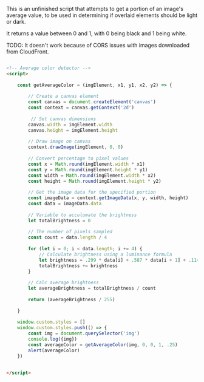 This is an unfinished script that attempts to get a portion of an image's average value, to be used in determining if overlaid elements should be light or dark.

It returns a value between 0 and 1, with 0 being black and 1 being white.

TODO: It doesn't work because of CORS issues with images downloaded from CloudFront.

```html

<!-- Average color detector -->
<script>
	
	const getAverageColor = (imgElement, x1, y1, x2, y2) => {
		
		// Create a canvas element
		const canvas = document.createElement('canvas')
		const context = canvas.getContext('2d')
		
		 // Set canvas dimensions
		canvas.width = imgElement.width
		canvas.height = imgElement.height
		
		// Draw image on canvas
		context.drawImage(imgElement, 0, 0)
		
		// Convert percentage to pixel values
		const x = Math.round(imgElement.width * x1)
		const y = Math.round(imgElement.height * y1)
		const width = Math.round(imgElement.width * x2)
		const height = Math.round(imgElement.height * y2)
		
		// Get the image data for the specified portion
		const imageData = context.getImageData(x, y, width, height)
		const data = imageData.data
		
		// Variable to acculumate the brightness
		let totalBrightness = 0
		
		// The number of pixels sampled
		const count = data.length / 4
		
		for (let i = 0; i < data.length; i += 4) {
			// Calculate brightness using a luminance formula
			let brightness = .299 * data[i] + .587 * data[i + 1] + .114 * data[i + 2]
			totalBrightness += brightness
		}
		
		// Calc average brightness
		let averageBrightness = totalBrightness / count
		
		return (averageBrightness / 255)
		
	}
	
	window.custom.styles = []
	window.custom.styles.push(() => {
		const img = document.querySelector('img')
		console.log({img})
		const averageColor = getAverageColor(img, 0, 0, 1, .25)
		alert(averageColor)
	})
	
	
</script>
```
